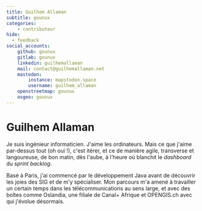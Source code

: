 ```yaml
---
title: Guilhem Allaman
subtitle: gounux
categories:
    - contributeur
hide:
  - feedback
social_accounts:
    github: gounux
    gitlab: gounux
    linkedin: guilhemallaman
    mail: contact@guilhemallaman.net
    mastodon:
        instance: mapstodon.space
        username: guilhem_allaman
    openstreetmap: gounux
    osgeo: gounux
---
```


# Guilhem Allaman

<!-- --8<-- [start:author-sign-block] -->

Je suis ingénieur informaticien. J'aime les ordinateurs. Mais ce que j'aime par-dessus tout (oh oui !), c'est itérer, et ce de manière agile, transverse et langoureuse, de bon matin, dès l'aube, à l'heure où blanchit le _dashboard_ du _sprint backlog_.

Basé à Paris, j'ai commencé par le développement Java avant de découvrir les joies des SIG et de m'y spécialiser. Mon parcours m'a amené à travailler un certain temps dans les télécommunications au sens large, et avec des boîtes comme Oslandia, une filiale de Canal+ Afrique et OPENGIS.ch avec qui j'évolue désormais.

<!-- --8<-- [end:author-sign-block] -->
